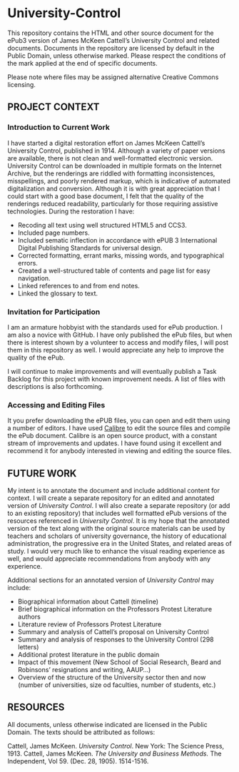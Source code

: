 # University-Control
This repository contains the HTML and other source document for the ePub3 version of James McKeen Cattell’s University Control and related documents. Documents in the repository are licensed by default in the Public Domain, unless otherwise marked. Please respect the conditions of the mark applied at the end of specific documents.

Please note where files may be assigned alternative Creative Commons licensing.

## PROJECT CONTEXT

### Introduction to Current Work

I have started a digital restoration effort on James McKeen Cattell’s University Control, published in 1914. Although a variety of paper versions are available, there is not clean and well-formatted electronic version. University Control can be downloaded in multiple formats on the Internet Archive, but the renderings are riddled with formatting inconsistences, misspellings, and poorly rendered markup, which is indicative of automated digitalization and conversion. Although it is with great appreciation that I could start with a good base document, I felt that the quality of the renderings reduced readability, particularly for those requiring assistive technologies. During the restoration I have:

* Recoding all text using well structured HTML5 and CCS3.
* Included page numbers.
* Included sematic inflection in accordance with ePUB 3 International Digital Publishing Standards for universal design.
* Corrected formatting, errant marks, missing words, and typographical errors.
* Created a well-structured table of contents and page list for easy navigation.
* Linked references to and from end notes.
* Linked the glossary to text.

### Invitation for Participation
I am an armature hobbyist with the standards used for ePub production. I am also a novice with GitHub. I have only published the ePub files, but when there is interest shown by a volunteer to access and modify files, I will post them in this repository as well. I would appreciate any help to improve the quality of the ePub.

I will continue to make improvements and will eventually publish a Task Backlog for this project with known improvement needs. A list of files with descriptions is also forthcoming.

### Accessing and Editing Files
It you prefer downloading the ePUB files, you can open and edit them using a number of editors. I have used [Calibre](https://calibre-ebook.com/) to edit the source files and compile the ePub document. Calibre is an open source product, with a constant stream of improvements and updates. I have found using it excellent and recommend it for anybody interested in viewing and editing the source files.


## FUTURE WORK
My intent is to annotate the document and include additional content for context. I will create a separate repository for an edited and annotated version of *University Control*. I will also create a separate repository (or add to an existing repository) that includes well formatted ePub versions of the resources referenced in *University Control*. It is my hope that the annotated version of the text along with the original source materials can be used by teachers and scholars of university governance, the history of educational administration, the progressive era in the United States, and related areas of study. I would very much like to enhance the visual reading experience as well, and would appreciate recommendations from anybody with any experience.

Additional sections for an annotated version of *University Control* may include:
* Biographical information about Cattell (timeline)
* Brief biographical information on the Professors Protest Literature authors
* Literature review of Professors Protest Literature
* Summary and analysis of Cattell’s proposal on University Control
* Summary and analysis of responses to the University Control (298 letters)
* Additional protest literature in the public domain
* Impact of this movement (New School of Social Research, Beard and Robinsons’ resignations and writing, AAUP…)
* Overview of the structure of the University sector then and now (number of universities, size od faculties, number of students, etc.)

## RESOURCES

All documents, unless otherwise indicated are licensed in the Public Domain. The texts should be attributed as follows:

Cattell, James McKeen. *University Control*. New York: The Science Press, 1913.
Cattell, James McKeen. *The University and Business Methods.* The Independent, Vol 59. (Dec. 28, 1905). 1514-1516.

